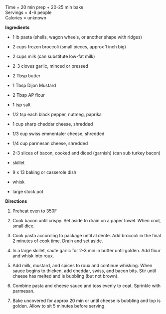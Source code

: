 Time = 20 min prep +  20-25 min bake \
Servings = 4-6 people \
Calories = unknown 

**Ingredients**

-  1 lb pasta (shells, wagon wheels, or another shape with ridges)
-  2 cups frozen broccoli (small pieces, approx 1 inch big)
-  2 cups milk (can substitute low-fat milk)
-  2-3 cloves garlic, minced or pressed
-  2 Tbsp butter
-  1 Tbsp Dijon Mustard
-  2 Tbsp AP flour
-  1 tsp salt
-  1/2 tsp each black pepper, nutmeg, paprika
-  1 cup sharp cheddar cheese, shredded
-  1/3 cup swiss emmentaler cheese, shredded
-  1/4 cup parmesan cheese, shredded
-  2-3 slices of bacon, cooked and diced (garnish) (can sub turkey bacon)

- skillet
- 9 x 13 baking or casserole dish
- whisk
- large stock pot

**Directions**

1. Preheat oven to 350F

2. Cook bacon until crispy. Set aside to drain on a paper towel. When cool, small dice. 

3. Cook pasta according to package until al dente. Add broccoli in the final 2 minutes of cook time. Drain and set aside.

4. In a large skillet, saute garlic for 2-3 min in butter until golden. Add flour and whisk into roux. 

5. Add milk, mustard, and spices to roux and continue whisking. When sauce begins to thicken, add cheddar, swiss, and bacon bits. Stir until cheese has melted and is bubbling (but not brown). 

6. Combine pasta and cheese sauce and toss evenly to coat. Sprinkle with parmesan. 

7. Bake uncovered for approx 20 min or until cheese is bubbling and top is golden. Allow to sit 5 minutes before serving. 

